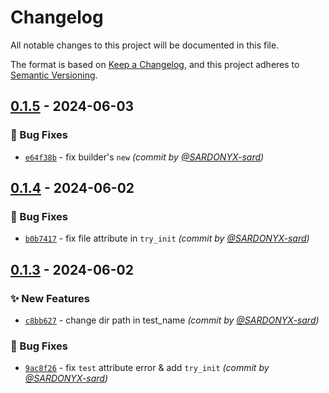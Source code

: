 # Changelog
All notable changes to this project will be documented in this file.

The format is based on [Keep a Changelog](https://keepachangelog.com/en/1.0.0/),
and this project adheres to [Semantic Versioning](https://semver.org/spec/v2.0.0.html).

## [0.1.5] - 2024-06-03
### :bug: Bug Fixes
- [`e64f38b`](https://github.com/SARDONYX-sard/quick_tracing/commit/e64f38baabf0c27ae3c21de43e9a8d19cffa72a8) - fix builder's `new` *(commit by [@SARDONYX-sard](https://github.com/SARDONYX-sard))*


## [0.1.4] - 2024-06-02
### :bug: Bug Fixes
- [`b0b7417`](https://github.com/SARDONYX-sard/quick_tracing/commit/b0b74172a413b059112d72f7256d74e95cb3b61b) - fix file attribute in `try_init` *(commit by [@SARDONYX-sard](https://github.com/SARDONYX-sard))*


## [0.1.3] - 2024-06-02
### :sparkles: New Features
- [`c8bb627`](https://github.com/SARDONYX-sard/quick_tracing/commit/c8bb627473802071e699b8967394214d1051078c) - change dir path in test_name *(commit by [@SARDONYX-sard](https://github.com/SARDONYX-sard))*

### :bug: Bug Fixes
- [`9ac8f26`](https://github.com/SARDONYX-sard/quick_tracing/commit/9ac8f26fe4f5086d68c3d44f8e74bd1c2f5d8507) - fix `test` attribute error & add `try_init` *(commit by [@SARDONYX-sard](https://github.com/SARDONYX-sard))*

[0.1.3]: https://github.com/SARDONYX-sard/quick_tracing/compare/0.1.2...0.1.3
[0.1.4]: https://github.com/SARDONYX-sard/quick_tracing/compare/0.1.3...0.1.4
[0.1.5]: https://github.com/SARDONYX-sard/quick_tracing/compare/0.1.4...0.1.5
